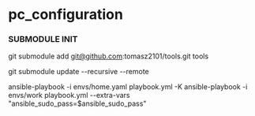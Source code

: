 # pc_configuration

### SUBMODULE INIT
git submodule add git@github.com:tomasz2101/tools.git tools

git submodule update --recursive --remote





ansible-playbook -i envs/home.yaml playbook.yml -K
ansible-playbook -i envs/work playbook.yml --extra-vars "ansible_sudo_pass=$ansible_sudo_pass"
